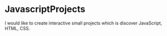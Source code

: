 # JavascriptProjects
I would like to create interactive  small projects which is discover JavaScript, HTML, CSS.
